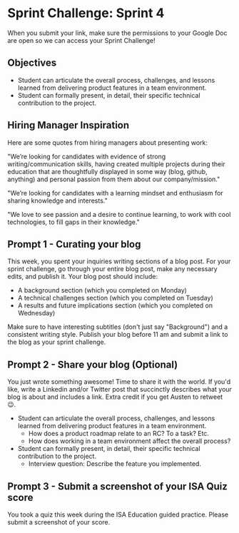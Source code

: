 # Sprint Challenge: Sprint 4

When you submit your link, make sure the permissions to your Google Doc are open so we can access your Sprint Challenge!

## Objectives

- Student can articulate the overall process, challenges, and lessons learned from delivering product features in a team environment.
- Student can formally present, in detail, their specific technical contribution to the project.

## Hiring Manager Inspiration
Here are some quotes from hiring managers about presenting work:

"We’re looking for candidates with evidence of strong writing/communication skills, having created multiple projects during their education that are thoughtfully displayed in some way (blog, github, anything) and personal passion from them about our company/mission."

"We’re looking for candidates with a learning mindset and enthusiasm for sharing knowledge and interests."

"We love to see passion and a desire to continue learning, to work with cool technologies, to fill gaps in their knowledge."

## Prompt 1 - Curating your blog

This week, you spent your inquiries writing sections of a blog post. For your sprint challenge, go through your entire blog post, make any necessary edits, and publish it. Your blog post should include:

- A background section (which you completed on Monday)
- A technical challenges section (which you completed on Tuesday)
- A results and future implications section (which you completed on Wednesday)

Make sure to have interesting subtitles (don't just say "Background") and a consistent writing style. Publish your blog before 11 am and submit a link to the blog as your sprint challenge.

## Prompt 2 - Share your blog (Optional)

You just wrote something awesome! Time to share it with the world. If you'd like, write a Linkedin and/or Twitter post that succinctly describes what your blog is about and includes a link. Extra credit if you get Austen to retweet 😉.

- Student can articulate the overall process, challenges, and lessons learned from delivering product features in a team environment.
  - How does a product roadmap relate to an RC? To a task? Etc.
  - How does working in a team environment affect the overall process?
- Student can formally present, in detail, their specific technical contribution to the project.
  - Interview question: Describe the feature you implemented.

## Prompt 3 - Submit a screenshot of your ISA Quiz score

You took a quiz this week during the ISA Education guided practice. Please submit a screenshot of your score.

